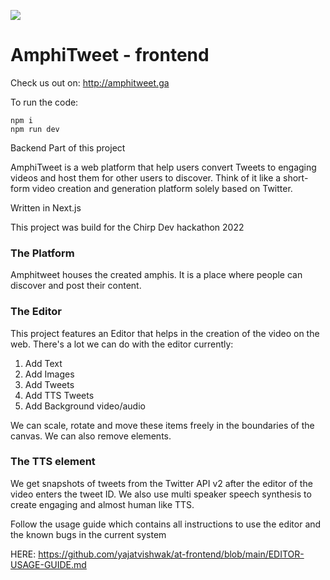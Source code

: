 ![](https://i.imgur.com/gLAH9Sl.png)

# AmphiTweet - frontend

Check us out on: http://amphitweet.ga

To run the code:
    
    npm i
    npm run dev

Backend Part of this project

AmphiTweet is a web platform that help users convert Tweets to engaging videos and host them for other users to discover. Think of it like a short-form video creation and generation platform solely based on Twitter.

Written in Next.js

This project was build for the Chirp Dev hackathon 2022

### The Platform
Amphitweet houses the created amphis. It is a place where people can discover and post their content.


### The Editor
This project features an Editor that helps in the creation of the video on the web.
There's a lot we can do with the editor currently:
1. Add Text
2. Add Images
3. Add Tweets
4. Add TTS Tweets
5. Add Background video/audio

We can scale, rotate and move these items freely in the boundaries of the canvas. We can also remove elements.
### The TTS element
We get snapshots of tweets from the Twitter API v2 after the editor of the video enters the tweet ID.
We also use multi speaker speech synthesis to create engaging and almost human like TTS.

Follow the usage guide which contains all instructions to use the editor and the known bugs in the current system

HERE:
https://github.com/yajatvishwak/at-frontend/blob/main/EDITOR-USAGE-GUIDE.md


